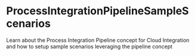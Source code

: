 # ProcessIntegrationPipelineSampleScenarios
Learn about the Process Integration Pipeline concept for Cloud Integration and how to setup sample scenarios leveraging the pipeline concept
